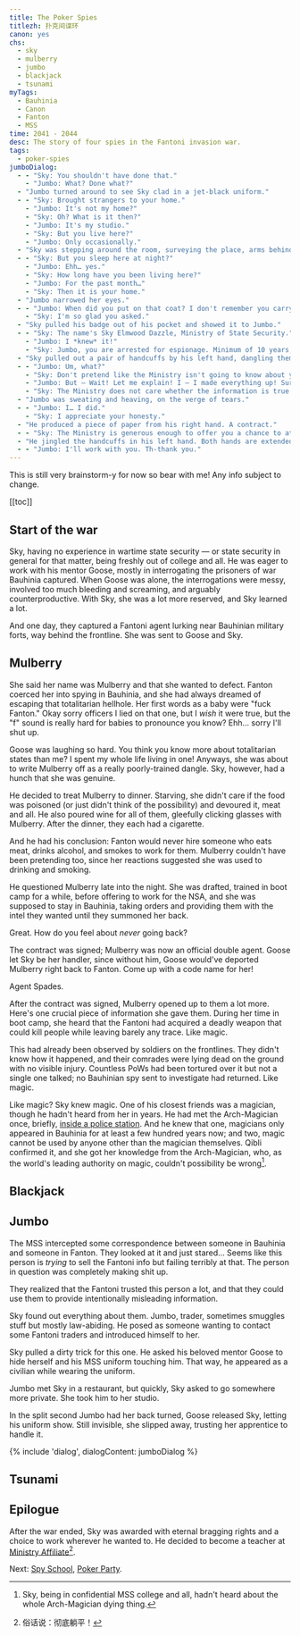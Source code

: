 ```yaml
---
title: The Poker Spies
titlezh: 扑克间谍环
canon: yes
chs:
  - sky
  - mulberry
  - jumbo
  - blackjack
  - tsunami
myTags:
  - Bauhinia
  - Canon
  - Fanton
  - MSS
time: 2041 - 2044
desc: The story of four spies in the Fantoni invasion war.
tags:
  - poker-spies
jumboDialog:
  - - "Sky: You shouldn't have done that."
    - "Jumbo: What? Done what?"
  - "Jumbo turned around to see Sky clad in a jet-black uniform."
  - - "Sky: Brought strangers to your home."
    - "Jumbo: It's not my home?"
    - "Sky: Oh? What is it then?"
    - "Jumbo: It's my studio."
    - "Sky: But you live here?"
    - "Jumbo: Only occasionally."
  - "Sky was stepping around the room, surveying the place, arms behind his back."
  - - "Sky: But you sleep here at night?"
    - "Jumbo: Ehh… yes."
    - "Sky: How long have you been living here?"
    - "Jumbo: For the past month…"
    - "Sky: Then it is your home."
  - "Jumbo narrowed her eyes."
  - - "Jumbo: When did you put on that coat? I don't remember you carrying it. And it kind of looks like a government uniform?"
    - "Sky: I'm so glad you asked."
  - "Sky pulled his badge out of his pocket and showed it to Jumbo."
  - - "Sky: The name's Sky Elmwood Dazzle, Ministry of State Security."
    - "Jumbo: I *knew* it!"
    - "Sky: Jumbo, you are arrested for espionage. Minimum of 10 years, up to the death penalty."
  - "Sky pulled out a pair of handcuffs by his left hand, dangling them in front of Jumbo."
  - - "Jumbo: Um, what?"
    - "Sky: Don't pretend like the Ministry isn't going to know about your correspondence with the enemy."
    - "Jumbo: But — Wait! Let me explain! I — I made everything up! Surely you know that? I never gave them real information! I was — I was *intentionally* misleading them for the benefit of Bauhinia!"
    - "Sky: The Ministry does not care whether the information is true or false. The Ministry only cares about whether you did it. Did you, or did you not?"
  - "Jumbo was sweating and heaving, on the verge of tears."
  - - "Jumbo: I… I did."
    - "Sky: I appreciate your honesty."
  - "He produced a piece of paper from his right hand. A contract."
  - - "Sky: The Ministry is generous enough to offer you a chance to atone for your crimes, and even receive merit. Come work with us. Or…"
  - "He jingled the handcuffs in his left hand. Both hands are extended towards Jumbo. She swallowed."
  - - "Jumbo: I'll work with you. Th-thank you."
---
```


<link rel="stylesheet" href="/css/dialog.css"/>

This is still very brainstorm-y for now so bear with me! Any info subject to change.

[[toc]]

## Start of the war

Sky, having no experience in wartime state security — or state security in general for that matter, being freshly out of college and all. He was eager to work with his mentor Goose, mostly in interrogating the prisoners of war Bauhinia captured. When Goose was alone, the interrogations were messy, involved too much bleeding and screaming, and arguably counterproductive. With Sky, she was a lot more reserved, and Sky learned a lot.

And one day, they captured a Fantoni agent lurking near Bauhinian military forts, way behind the frontline. She was sent to Goose and Sky.

## Mulberry

She said her name was Mulberry and that she wanted to defect. Fanton coerced her into spying in Bauhinia, and she had always dreamed of escaping that totalitarian hellhole. Her first words as a baby were "fuck Fanton." Okay sorry officers I lied on that one, but I *wish* it were true, but the "f" sound is really hard for babies to pronounce you know? Ehh… sorry I'll shut up.

Goose was laughing so hard. You think you know more about totalitarian states than me? I spent my whole life living in one! Anyways, she was about to write Mulberry off as a really poorly-trained dangle. Sky, however, had a hunch that she was genuine.

He decided to treat Mulberry to dinner. Starving, she didn't care if the food was poisoned (or just didn't think of the possibility) and devoured it, meat and all. He also poured wine for all of them, gleefully clicking glasses with Mulberry. After the dinner, they each had a cigarette.

And he had his conclusion: Fanton would never hire someone who eats meat, drinks alcohol, and smokes to work for them. Mulberry couldn't have been pretending too, since her reactions suggested she was used to drinking and smoking.

He questioned Mulberry late into the night. She was drafted, trained in boot camp for a while, before offering to work for the NSA, and she was supposed to stay in Bauhinia, taking orders and providing them with the intel they wanted until they summoned her back.

Great. How do you feel about *never* going back?

The contract was signed; Mulberry was now an official double agent. Goose let Sky be her handler, since without him, Goose would've deported Mulberry right back to Fanton. Come up with a code name for her!

Agent Spades.

After the contract was signed, Mulberry opened up to them a lot more. Here's one crucial piece of information she gave them. During her time in boot camp, she heard that the Fantoni had acquired a deadly weapon that could kill people while leaving barely any trace. Like magic.

This had already been observed by soldiers on the frontlines. They didn't know how it happened, and their comrades were lying dead on the ground with no visible injury. Countless PoWs had been tortured over it but not a single one talked; no Bauhinian spy sent to investigate had returned. Like magic.

Like magic? Sky knew magic. One of his closest friends was a magician, though he hadn't heard from her in years. He had met the Arch-Magician once, briefly, [inside a police station](/stories/sparky-turns-into-a-dragon/). And he knew that one, magicians only appeared in Bauhinia for at least a few hundred years now; and two, magic cannot be used by anyone other than the magician themselves. Qibli confirmed it, and she got her knowledge from the Arch-Magician, who, as the world's leading authority on magic, couldn't possibility be wrong[^1].

## Blackjack

## Jumbo

The MSS intercepted some correspondence between someone in Bauhinia and someone in Fanton. They looked at it and just stared… Seems like this person is *trying* to sell the Fantoni info but failing terribly at that. The person in question was completely making shit up.

They realized that the Fantoni trusted this person a lot, and that they could use them to provide intentionally misleading information.

Sky found out everything about them. Jumbo, trader, sometimes smuggles stuff but mostly law-abiding. He posed as someone wanting to contact some Fantoni traders and introduced himself to her.

Sky pulled a dirty trick for this one. He asked his beloved mentor Goose to hide herself and his MSS uniform touching him. That way, he appeared as a civilian while wearing the uniform.

Jumbo met Sky in a restaurant, but quickly, Sky asked to go somewhere more private. She took him to her studio.

In the split second Jumbo had her back turned, Goose released Sky, letting his uniform show. Still invisible, she slipped away, trusting her apprentice to handle it.

{% include 'dialog', dialogContent: jumboDialog %}

## Tsunami

## Epilogue

After the war ended, Sky was awarded with eternal bragging rights and a choice to work wherever he wanted to. He decided to become a teacher at [Ministry Affiliate](/world/bauhinia/ministry-affiliate/)[^2].

Next: [Spy School](/spy-school/), [Poker Party](/poker-party/).

[^1]: Sky, being in confidential MSS college and all, hadn't heard about the whole Arch-Magician dying thing.
[^2]: 俗话说：彻底躺平！
